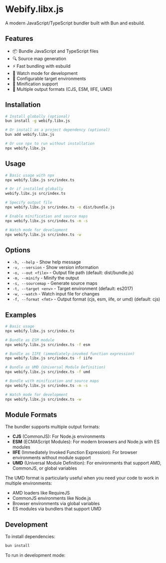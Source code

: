 # Webify.libx.js

A modern JavaScript/TypeScript bundler built with Bun and esbuild.

## Features

- 📦 Bundle JavaScript and TypeScript files
- 🔍 Source map generation
- ⚡ Fast bundling with esbuild
- 👀 Watch mode for development
- 🎯 Configurable target environments
- 📝 Minification support
- 🔄 Multiple output formats (CJS, ESM, IIFE, UMD)

## Installation

```bash
# Install globally (optional)
bun install -g webify.libx.js

# Or install as a project dependency (optional)
bun add webify.libx.js

# Or use npx to run without installation
npx webify.libx.js
```

## Usage

```bash
# Basic usage with npx
npx webify.libx.js src/index.ts

# Or if installed globally
webify.libx.js src/index.ts

# Specify output file
npx webify.libx.js src/index.ts -o dist/bundle.js

# Enable minification and source maps
npx webify.libx.js src/index.ts -m -s

# Watch mode for development
npx webify.libx.js src/index.ts -w
```

## Options

- `-h, --help` - Show help message
- `-v, --version` - Show version information
- `-o, --out <file>` - Output file path (default: dist/bundle.js)
- `-m, --minify` - Minify the output
- `-s, --sourcemap` - Generate source maps
- `-t, --target <env>` - Target environment (default: es2017)
- `-w, --watch` - Watch input file for changes
- `-f, --format <fmt>` - Output format (cjs, esm, iife, or umd) (default: cjs)

## Examples

```bash
# Basic usage
npx webify.libx.js src/index.ts

# Bundle as ESM module
npx webify.libx.js src/index.ts -f esm

# Bundle as IIFE (immediately-invoked function expression)
npx webify.libx.js src/index.ts -f iife

# Bundle as UMD (Universal Module Definition)
npx webify.libx.js src/index.ts -f umd

# Bundle with minification and source maps
npx webify.libx.js src/index.ts -m -s

# Watch mode for development
npx webify.libx.js src/index.ts -w
```

## Module Formats

The bundler supports multiple output formats:

- **CJS** (CommonJS): For Node.js environments
- **ESM** (ECMAScript Modules): For modern browsers and Node.js with ES modules
- **IIFE** (Immediately Invoked Function Expression): For browser environments without module support
- **UMD** (Universal Module Definition): For environments that support AMD, CommonJS, or global variables

The UMD format is particularly useful when you need your code to work in multiple environments:
- AMD loaders like RequireJS
- CommonJS environments like Node.js
- Browser environments via global variables
- ES modules via bundlers that support UMD

## Development

To install dependencies:

```bash
bun install
```

To run in development mode:

```